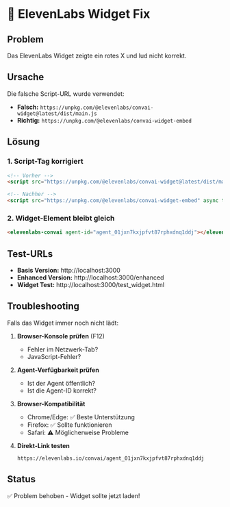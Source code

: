 # 🔧 ElevenLabs Widget Fix

## Problem
Das ElevenLabs Widget zeigte ein rotes X und lud nicht korrekt.

## Ursache
Die falsche Script-URL wurde verwendet:
- **Falsch:** `https://unpkg.com/@elevenlabs/convai-widget@latest/dist/main.js`
- **Richtig:** `https://unpkg.com/@elevenlabs/convai-widget-embed`

## Lösung

### 1. Script-Tag korrigiert
```html
<!-- Vorher -->
<script src="https://unpkg.com/@elevenlabs/convai-widget@latest/dist/main.js" defer></script>

<!-- Nachher -->
<script src="https://unpkg.com/@elevenlabs/convai-widget-embed" async type="text/javascript"></script>
```

### 2. Widget-Element bleibt gleich
```html
<elevenlabs-convai agent-id="agent_01jxn7kxjpfvt87rphxdnq1ddj"></elevenlabs-convai>
```

## Test-URLs

- **Basis Version:** http://localhost:3000
- **Enhanced Version:** http://localhost:3000/enhanced
- **Widget Test:** http://localhost:3000/test_widget.html

## Troubleshooting

Falls das Widget immer noch nicht lädt:

1. **Browser-Konsole prüfen** (F12)
   - Fehler im Netzwerk-Tab?
   - JavaScript-Fehler?

2. **Agent-Verfügbarkeit prüfen**
   - Ist der Agent öffentlich?
   - Ist die Agent-ID korrekt?

3. **Browser-Kompatibilität**
   - Chrome/Edge: ✅ Beste Unterstützung
   - Firefox: ✅ Sollte funktionieren
   - Safari: ⚠️ Möglicherweise Probleme

4. **Direkt-Link testen**
   ```
   https://elevenlabs.io/convai/agent_01jxn7kxjpfvt87rphxdnq1ddj
   ```

## Status
✅ Problem behoben - Widget sollte jetzt laden! 